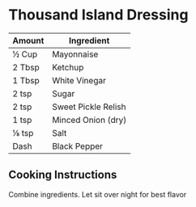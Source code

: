 # Thousand Island Dressing

|Amount|Ingredient|
|----|----|
½ Cup | Mayonnaise
2 Tbsp | Ketchup
1 Tbsp | White Vinegar
2 tsp | Sugar
2 tsp | Sweet Pickle Relish
1 tsp | Minced Onion (dry)
⅛ tsp | Salt
Dash | Black Pepper

## Cooking Instructions

Combine ingredients.
Let sit over night for best flavor